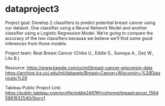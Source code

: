 # dataproject3

Project goal: Develop 2 classifiers to predict potential breast cancer using our dataset. One classifier using a Neural Network Model and another classifier using a Logistic Regression Model. We’re going to compare the accuracy of the two classifiers because we believe we’ll find some good inferences from those models.

Project team: Beat Breast Cancer (Chike U., Eddie S., Sumaya A., Dez W., Lito B.)

Resource: 
https://www.kaggle.com/uciml/breast-cancer-wisconsin-data
https://archive.ics.uci.edu/ml/datasets/Breast+Cancer+Wisconsin+%28Diagnostic%29

Tableau Public Project Link: https://public.tableau.com/profile/eddie2497#!/vizhome/breastcancer_15645961932540/Story1
